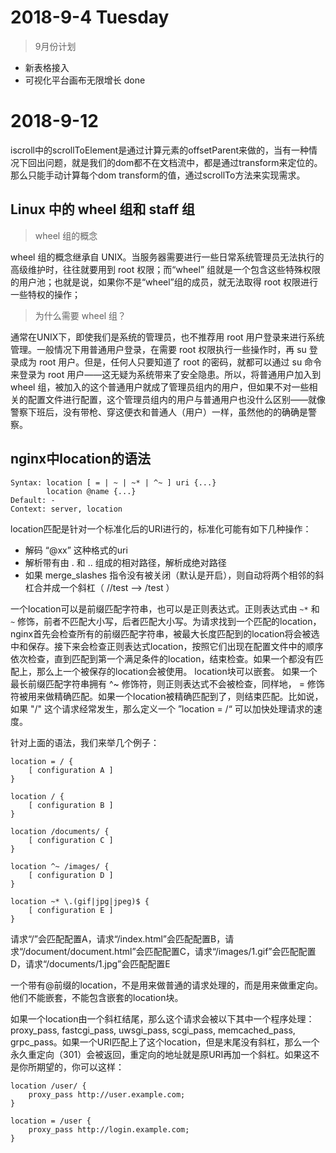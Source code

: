 # 2018-9-4 Tuesday

> 9月份计划

* 新表格接入
* 可视化平台画布无限增长 done

# 2018-9-12

iscroll中的scrollToElement是通过计算元素的offsetParent来做的，当有一种情况下回出问题，就是我们的dom都不在文档流中，都是通过transform来定位的。
那么只能手动计算每个dom transform的值，通过scrollTo方法来实现需求。

## Linux 中的 wheel 组和 staff 组

> wheel 组的概念

wheel 组的概念继承自 UNIX。当服务器需要进行一些日常系统管理员无法执行的高级维护时，往往就要用到 root 权限；而“wheel” 组就是一个包含这些特殊权限的用户池；也就是说，如果你不是“wheel”组的成员，就无法取得 root 权限进行一些特权的操作；

> 为什么需要 wheel 组？

通常在UNIX下，即使我们是系统的管理员，也不推荐用 root 用户登录来进行系统管理。一般情况下用普通用户登录，在需要 root 权限执行一些操作时，再 su 登录成为 root 用户。但是，任何人只要知道了 root 的密码，就都可以通过 su 命令来登录为 root 用户——这无疑为系统带来了安全隐患。所以，将普通用户加入到 wheel 组，被加入的这个普通用户就成了管理员组内的用户，但如果不对一些相关的配置文件进行配置，这个管理员组内的用户与普通用户也没什么区别——就像警察下班后，没有带枪、穿这便衣和普通人（用户）一样，虽然他的的确确是警察。

## nginx中location的语法

```
Syntax: location [ = | ~ | ~* | ^~ ] uri {...}
        location @name {...}
Default: -
Context: server, location
```

location匹配是针对一个标准化后的URI进行的，标准化可能有如下几种操作：

* 解码 “@xx” 这种格式的uri
* 解析带有由 . 和 .. 组成的相对路径，解析成绝对路径
* 如果 merge_slashes 指令没有被关闭（默认是开启），则自动将两个相邻的斜杠合并成一个斜杠（ //test --> /test ）

一个location可以是前缀匹配字符串，也可以是正则表达式。正则表达式由 ```~*``` 和 ```~``` 修饰，前者不匹配大小写，后者匹配大小写。为请求找到一个匹配的location，nginx首先会检查所有的前缀匹配字符串，被最大长度匹配到的location将会被选中和保存。接下来会检查正则表达式location，按照它们出现在配置文件中的顺序依次检查，直到匹配到第一个满足条件的location，结束检查。如果一个都没有匹配上，那么上一个被保存的location会被使用。
location块可以嵌套。
如果一个最长前缀匹配字符串拥有 ^~ 修饰符，则正则表达式不会被检查，同样地， = 修饰符被用来做精确匹配。如果一个location被精确匹配到了，则结束匹配。比如说，如果 "/" 这个请求经常发生，那么定义一个 ”location = /“ 可以加快处理请求的速度。

针对上面的语法，我们来举几个例子：

```
location = / {
    [ configuration A ]
}

location / {
    [ configuration B ]
}

location /documents/ {
    [ configuration C ]
}

location ^~ /images/ {
    [ configuration D ]
}

location ~* \.(gif|jpg|jpeg)$ {
    [ configuration E ]
}
```

请求“/”会匹配配置A，请求“/index.html”会匹配配置B，请求“/document/document.html”会匹配配置C，请求“/images/1.gif”会匹配配置D，请求“/documents/1.jpg”会匹配配置E

一个带有@前缀的location，不是用来做普通的请求处理的，而是用来做重定向。他们不能嵌套，不能包含嵌套的location块。

如果一个location由一个斜杠结尾，那么这个请求会被以下其中一个程序处理： proxy_pass, fastcgi_pass, uwsgi_pass, scgi_pass, memcached_pass, grpc_pass。如果一个URI匹配上了这个location，但是末尾没有斜杠，那么一个永久重定向（301）会被返回，重定向的地址就是原URI再加一个斜杠。如果这不是你所期望的，你可以这样：

```
location /user/ {
    proxy_pass http://user.example.com;
}

location = /user {
    proxy_pass http://login.example.com;
}
```